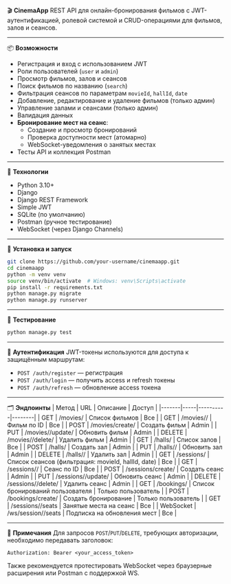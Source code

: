 🎬 **CinemaApp**
REST API для онлайн-бронирования фильмов с JWT-аутентификацией, ролевой системой и CRUD-операциями для фильмов, залов и сеансов.

---

📦 **Возможности**
- Регистрация и вход с использованием JWT
- Роли пользователей (`user` и `admin`)
- Просмотр фильмов, залов и сеансов
- Поиск фильмов по названию (`search`)
- Фильтрация сеансов по параметрам `movieId`, `hallId`, `date`
- Добавление, редактирование и удаление фильмов (только админ)
- Управление залами и сеансами (только админ)
- Валидация данных
- **Бронирование мест на сеанс**:
  - Создание и просмотр бронирований
  - Проверка доступности мест (атомарно)
  - WebSocket-уведомления о занятых местах
- Тесты API и коллекция Postman

---

🚀 **Технологии**
- Python 3.10+
- Django
- Django REST Framework
- Simple JWT
- SQLite (по умолчанию)
- Postman (ручное тестирование)
- WebSocket (через Django Channels)

---

📂 **Установка и запуск**
```bash
git clone https://github.com/your-username/cinemaapp.git
cd cinemaapp
python -m venv venv
source venv/bin/activate  # Windows: venv\Scripts\activate
pip install -r requirements.txt
python manage.py migrate
python manage.py runserver
```

---

🧪 **Тестирование**
```bash
python manage.py test
```

---

🔐 **Аутентификация**
JWT-токены используются для доступа к защищённым маршрутам:

- `POST /auth/register` — регистрация
- `POST /auth/login` — получить access и refresh токены
- `POST /auth/refresh` — обновление access токена

---

🗂️ **Эндпоинты**
| Метод | URL | Описание | Доступ |
|-------|-----|----------|--------|
| GET | /movies/ | Список фильмов | Все |
| GET | /movies/<id>/ | Фильм по ID | Все |
| POST | /movies/create/ | Создать фильм | Admin |
| PUT | /movies/<id>/update/ | Обновить фильм | Admin |
| DELETE | /movies/<id>/delete/ | Удалить фильм | Admin |
| GET | /halls/ | Список залов | Все |
| POST | /halls/ | Создать зал | Admin |
| PUT | /halls/<id>/ | Обновить зал | Admin |
| DELETE | /halls/<id>/ | Удалить зал | Admin |
| GET | /sessions/ | Список сеансов (фильтрация: movieId, hallId, date) | Все |
| GET | /sessions/<id>/ | Сеанс по ID | Все |
| POST | /sessions/create/ | Создать сеанс | Admin |
| PUT | /sessions/<id>/update/ | Обновить сеанс | Admin |
| DELETE | /sessions/<id>/delete/ | Удалить сеанс | Admin |
| GET | /bookings/ | Список бронирований пользователя | Только пользователь |
| POST | /bookings/create/ | Создать бронирование | Только пользователь |
| GET | /sessions/<id>/seats | Занятые места на сеанс | Все |
| WebSocket | /ws/session/<id>/seats | Подписка на обновления мест | Все |

---

📌 **Примечания**
Для запросов `POST`/`PUT`/`DELETE`, требующих авторизации, необходимо передавать заголовок:
```
Authorization: Bearer <your_access_token>
```

Также рекомендуется протестировать WebSocket через браузерные расширения или Postman с поддержкой WS.

